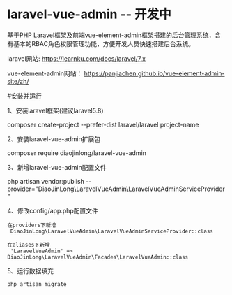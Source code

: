 # laravel-vue-admin -- 开发中
基于PHP Laravel框架及前端vue-element-admin框架搭建的后台管理系统，含有基本的RBAC角色权限管理功能，方便开发人员快速搭建后台系统。

laravel网站:
https://learnku.com/docs/laravel/7.x

vue-element-admin网站：
https://panjiachen.github.io/vue-element-admin-site/zh/


#安装并运行

1、安装laravel框架(建议laravel5.8)

composer create-project --prefer-dist laravel/laravel project-name

2、安装laravel-vue-admin扩展包

composer require diaojinlong/laravel-vue-admin

3、新增laravel-vue-admin配置文件

php artisan vendor:publish --provider="DiaoJinLong\LaravelVueAdmin\LaravelVueAdminServiceProvider"

4、修改config/app.php配置文件

	在providers下新增
	 DiaoJinLong\LaravelVueAdmin\LaravelVueAdminServiceProvider::class
	 
	在aliases下新增
	 'LaravelVueAdmin' => DiaoJinLong\LaravelVueAdmin\Facades\LaravelVueAdmin::class

5、运行数据填充
	
	php artisan migrate


